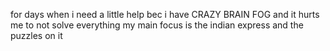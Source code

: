 for days when i need a little help bec i have CRAZY BRAIN FOG and it hurts me to not solve everything 
my main focus is the indian express and the puzzles on it 
